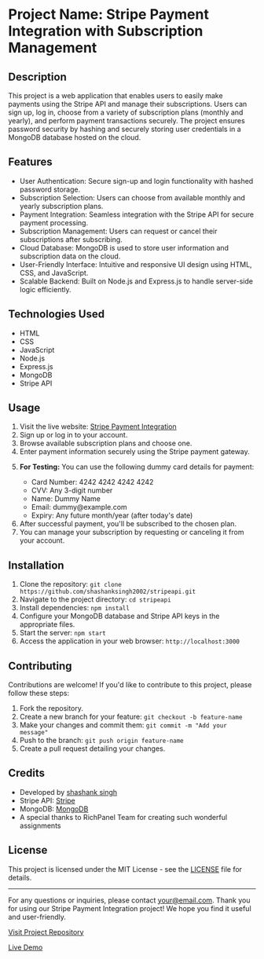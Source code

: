 <!DOCTYPE html>
<html lang="en">
<head>
    <meta charset="UTF-8">
    <meta name="viewport" content="width=device-width, initial-scale=1.0">
</head>
<body>
    <h1>Project Name: Stripe Payment Integration with Subscription Management</h1>
    <h2>Description</h2>
    <p>This project is a web application that enables users to easily make payments using the Stripe API and manage their subscriptions. Users can sign up, log in, choose from a variety of subscription plans (monthly and yearly), and perform payment transactions securely. The project ensures password security by hashing and securely storing user credentials in a MongoDB database hosted on the cloud.</p>
    <h2>Features</h2>
    <ul>
        <li>User Authentication: Secure sign-up and login functionality with hashed password storage.</li>
        <li>Subscription Selection: Users can choose from available monthly and yearly subscription plans.</li>
        <li>Payment Integration: Seamless integration with the Stripe API for secure payment processing.</li>
        <li>Subscription Management: Users can request or cancel their subscriptions after subscribing.</li>
        <li>Cloud Database: MongoDB is used to store user information and subscription data on the cloud.</li>
        <li>User-Friendly Interface: Intuitive and responsive UI design using HTML, CSS, and JavaScript.</li>
        <li>Scalable Backend: Built on Node.js and Express.js to handle server-side logic efficiently.</li>
    </ul>
    <h2>Technologies Used</h2>
    <ul>
        <li>HTML</li>
        <li>CSS</li>
        <li>JavaScript</li>
        <li>Node.js</li>
        <li>Express.js</li>
        <li>MongoDB</li>
        <li>Stripe API</li>
    </ul>
    <h2>Usage</h2>
    <ol>
        <li>Visit the live website: <a href="https://stripe-0w1q.onrender.com" target="_blank">Stripe Payment Integration</a></li>
        <li>Sign up or log in to your account.</li>
        <li>Browse available subscription plans and choose one.</li>
        <li>Enter payment information securely using the Stripe payment gateway.</li>
        <li>
            <p><strong>For Testing:</strong> You can use the following dummy card details for payment:</p>
            <ul>
                <li>Card Number: 4242 4242 4242 4242</li>
                <li>CVV: Any 3-digit number</li>
                <li>Name: Dummy Name</li>
                <li>Email: dummy@example.com</li>
                <li>Expiry: Any future month/year (after today's date)</li>
            </ul>
        </li>
        <li>After successful payment, you'll be subscribed to the chosen plan.</li>
        <li>You can manage your subscription by requesting or canceling it from your account.</li>
    </ol>
    <h2>Installation</h2>
    <ol>
        <li>Clone the repository: <code>git clone https://github.com/shashanksingh2002/stripeapi.git</code></li>
        <li>Navigate to the project directory: <code>cd stripeapi</code></li>
        <li>Install dependencies: <code>npm install</code></li>
        <li>Configure your MongoDB database and Stripe API keys in the appropriate files.</li>
        <li>Start the server: <code>npm start</code></li>
        <li>Access the application in your web browser: <code>http://localhost:3000</code></li>
    </ol>
    <h2>Contributing</h2>
    <p>Contributions are welcome! If you'd like to contribute to this project, please follow these steps:</p>
    <ol>
        <li>Fork the repository.</li>
        <li>Create a new branch for your feature: <code>git checkout -b feature-name</code></li>
        <li>Make your changes and commit them: <code>git commit -m "Add your message"</code></li>
        <li>Push to the branch: <code>git push origin feature-name</code></li>
        <li>Create a pull request detailing your changes.</li>
    </ol>
     <h2>Credits</h2>
    <ul>
        <li>Developed by <a href="https://github.com/shashanksingh2002" target = "_blank">shashank singh</a></li>
        <li>Stripe API: <a href="https://stripe.com" target = "_blank">Stripe</a></li>
        <li>MongoDB: <a href="https://www.mongodb.com" target = "_blank">MongoDB</a></li>
        <li>A special thanks to RichPanel Team for creating such wonderful assignments</li>
    </ul>
    <h2>License</h2>
    <p>This project is licensed under the MIT License - see the <a href="LICENSE">LICENSE</a> file for details.</p>
    <hr>
    <p>For any questions or inquiries, please contact <a href="mailto:shashanksingh.co243@gmail.com" target = "_blank">your@email.com</a>. Thank you for using our Stripe Payment Integration project! We hope you find it useful and user-friendly.</p>
    <p><a href="https://github.com/shashanksingh2002/stripeapi" target = "_blank">Visit Project Repository</a></p>
     <p><a href="https://stripe-0w1q.onrender.com" target = "_blank">Live Demo</a></p>

</body>
</html>

